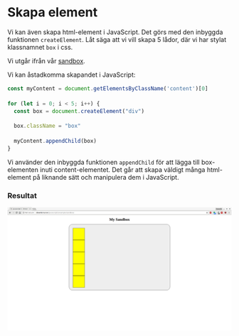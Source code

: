 Skapa element
==================================

Vi kan även skapa html-element i JavaScript. Det görs med den inbyggda funktionen `createElement`. Låt säga att vi vill skapa 5 lådor, där vi har stylat klassnamnet `box` i css.

Vi utgår ifrån vår [sandbox](../../example/sandbox).

Vi kan åstadkomma skapandet i JavaScript:

```js
const myContent = document.getElementsByClassName('content')[0]

for (let i = 0; i < 5; i++) {
  const box = document.createElement("div")

  box.className = "box"

  myContent.appendChild(box)
}
```

Vi använder den inbyggda funktionen `appendChild` för att lägga till box-elementen inuti content-elementet. Det går att skapa väldigt många html-element på liknande sätt och manipulera dem i JavaScript.



### Resultat

![element skapade med createElement()](../img/create-element.png)
